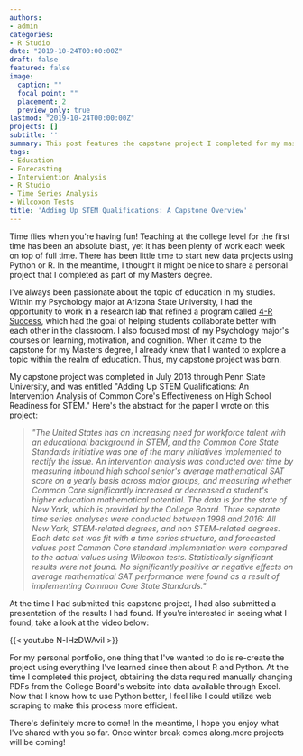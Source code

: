 ```yaml
---
authors:
- admin
categories:
- R Studio
date: "2019-10-24T00:00:00Z"
draft: false
featured: false
image:
  caption: ""
  focal_point: ""
  placement: 2
  preview_only: true
lastmod: "2019-10-24T00:00:00Z"
projects: []
subtitle: ''
summary: This post features the capstone project I completed for my masters degree. The project was an intervention analysis of average mathematical SAT scores before and after the implementation of Common Core Curriculum. This project relied heavily on time series analysis.
tags:
- Education
- Forecasting
- Interviention Analysis
- R Studio
- Time Series Analysis
- Wilcoxon Tests
title: 'Adding Up STEM Qualifications: A Capstone Overview'
---
```

Time flies when you're having fun! Teaching at the college level for the first time has been an absolute blast, yet it has been plenty of work each week on top of full time. There has been little time to start new data projects using Python or R. In the meantime, I thought it might be nice to share a personal project that I completed as part of my Masters degree.

I've always been passionate about the topic of education in my studies. Within my Psychology major at Arizona State University, I had the opportunity to work in a research lab that refined a program called [4-R Success](https://link.springer.com/article/10.1007/s11612-013-0231-1), which had the goal of helping students collaborate better with each other in the classroom. I also focused most of my Psychology major's courses on learning, motivation, and cognition. When it came to the capstone for my Masters degree, I already knew that I wanted to explore a topic within the realm of education. Thus, my capstone project was born.

My capstone project was completed in July 2018 through Penn State University, and was entitled "Adding Up STEM Qualifications: An Intervention Analysis of Common Core's Effectiveness on High School Readiness for STEM." Here's the abstract for the paper I wrote on this project:

>*"The United States has an increasing need for workforce talent with an educational background in STEM, and the Common Core State Standards initiative was one of the many initiatives implemented to rectify the issue. An intervention analysis was conducted over time by measuring inbound high school senior's average mathematical SAT score on a yearly basis across major groups, and measuring whether Common Core significantly increased or decreased a student's higher education mathematical potential. The data is for the state of New York, which is provided by the College Board.  Three separate time series analyses were conducted between 1998 and 2016: All New York, STEM-related degrees, and non STEM-related degrees. Each data set was fit with a time series structure, and forecasted values post Common Core standard implementation were compared to the actual values using Wilcoxon tests. Statistically significant results were not found. No significantly positive or negative effects on average mathematical SAT performance were found as a result of implementing Common Core State Standards."*

At the time I had submitted this capstone project, I had also submitted a presentation of the results I had found. If you're interested in seeing what I found, take a look at the video below:

{{< youtube N-IHzDWAviI >}}


For my personal portfolio, one thing that I've wanted to do is re-create the project using everything I've learned since then about R and Python. At the time I completed this project, obtaining the data required manually changing PDFs from the College Board's website into data available through Excel. Now that I know how to use Python better, I feel like I could utilize web scraping to make this process more efficient.

There's definitely more to come! In the meantime, I hope you enjoy what I've shared with you so far. Once winter break comes along.more projects will be coming!